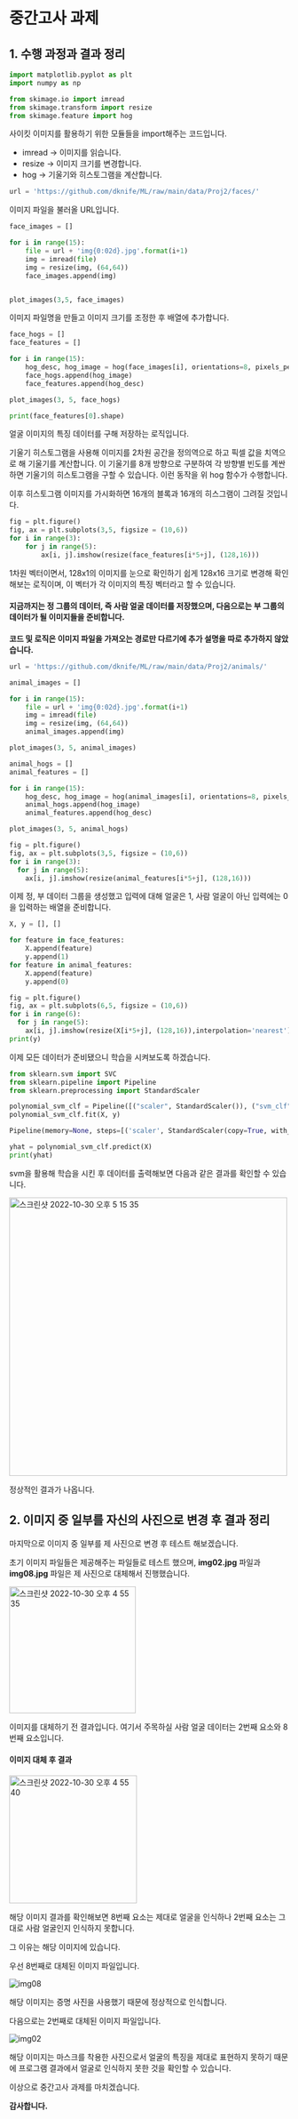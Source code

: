 # 중간고사 과제

## 1. 수행 과정과 결과 정리

```python
import matplotlib.pyplot as plt
import numpy as np

from skimage.io import imread
from skimage.transform import resize
from skimage.feature import hog
```

사이킷 이미지를 활용하기 위한 모듈들을 import해주는 코드입니다.

- imread -> 이미지를 읽습니다.
- resize -> 이미지 크기를 변경합니다.
- hog -> 기울기와 히스토그램을 계산합니다.

```python
url = 'https://github.com/dknife/ML/raw/main/data/Proj2/faces/'
```

이미지 파일을 불러올 URL입니다.

```python
face_images = []

for i in range(15):
    file = url + 'img{0:02d}.jpg'.format(i+1)
    img = imread(file)
    img = resize(img, (64,64))
    face_images.append(img)


plot_images(3,5, face_images)
```

이미지 파일명을 만들고 이미지 크기를 조정한 후 배열에 추가합니다.

```python
face_hogs = []
face_features = []

for i in range(15):
    hog_desc, hog_image = hog(face_images[i], orientations=8, pixels_per_cell=(16, 16), cells_per_block=(1, 1), visualize=True, multichannel=True)
    face_hogs.append(hog_image)
    face_features.append(hog_desc)

plot_images(3, 5, face_hogs)

print(face_features[0].shape)
```

얼굴 이미지의 특징 데이터를 구해 저장하는 로직입니다.

기울기 히스토그램을 사용해 이미지를 2차원 공간을 정의역으로 하고 픽셀 값을 치역으로 해 기울기를 계산합니다. 이 기울기를 8개 방향으로 구분하여 각 방향별 빈도를 계싼하면 기울기의 히스토그램을 구할 수 있습니다. 이런 동작을 위 hog 함수가 수행합니다.

이후 히스토그램 이미지를 가시화하면 16개의 블록과 16개의 히스그램이 그려질 것입니다.

```python
fig = plt.figure()
fig, ax = plt.subplots(3,5, figsize = (10,6))
for i in range(3):
    for j in range(5):
        ax[i, j].imshow(resize(face_features[i*5+j], (128,16)))
```

1차원 벡터이면서, 128x1의 이미지를 눈으로 확인하기 쉽게 128x16 크기로 변경해 확인해보는 로직이며, 이 벡터가 각 이미지의 특징 벡터라고 할 수 있습니다.

#### 지금까지는 정 그룹의 데이터, 즉 사람 얼굴 데이터를 저장했으며, 다음으로는 부 그룹의 데이터가 될 이미지들을 준비합니다.

**코드 및 로직은 이미지 파일을 가져오는 경로만 다르기에 추가 설명을 따로 추가하지 않았습니다.**

```python
url = 'https://github.com/dknife/ML/raw/main/data/Proj2/animals/'

animal_images = []

for i in range(15):
    file = url + 'img{0:02d}.jpg'.format(i+1)
    img = imread(file)
    img = resize(img, (64,64))
    animal_images.append(img)

plot_images(3, 5, animal_images)

animal_hogs = []
animal_features = []

for i in range(15):
    hog_desc, hog_image = hog(animal_images[i], orientations=8, pixels_per_cell=(16, 16), cells_per_block=(1, 1), visualize=True, multichannel=True)
    animal_hogs.append(hog_image)
    animal_features.append(hog_desc)

plot_images(3, 5, animal_hogs)

fig = plt.figure()
fig, ax = plt.subplots(3,5, figsize = (10,6))
for i in range(3):
  for j in range(5):
    ax[i, j].imshow(resize(animal_features[i*5+j], (128,16)))
```

이제 정, 부 데이터 그룹을 생성했고 입력에 대해 얼굴은 1, 사람 얼굴이 아닌 입력에는 0을 입력하는 배열을 준비합니다.

```python
X, y = [], []

for feature in face_features:
    X.append(feature)
    y.append(1)
for feature in animal_features:
    X.append(feature)
    y.append(0)

fig = plt.figure()
fig, ax = plt.subplots(6,5, figsize = (10,6))
for i in range(6):
  for j in range(5):
    ax[i, j].imshow(resize(X[i*5+j], (128,16)),interpolation='nearest')
print(y)
```

이제 모든 데이터가 준비됐으니 학습을 시켜보도록 하겠습니다.

```python
from sklearn.svm import SVC
from sklearn.pipeline import Pipeline
from sklearn.preprocessing import StandardScaler

polynomial_svm_clf = Pipeline([("scaler", StandardScaler()), ("svm_clf", SVC(C=1, kernel = 'poly', degree=5, coef0=10.0))])
polynomial_svm_clf.fit(X, y)

Pipeline(memory=None, steps=[('scaler', StandardScaler(copy=True, with_mean=True, with_std=True)), ('svm_clf', SVC(C=1, break_ties=False, cache_size=200, class_weight=None, coef0=10.0, decision_function_shape='ovr', degree=5, gamma='scale', kernel='poly', max_iter=-1, probability=False, random_state=None, shrinking=True, tol=0.001, verbose=False))], verbose=False)

yhat = polynomial_svm_clf.predict(X)
print(yhat)
```

svm을 활용해 학습을 시킨 후 데이터를 출력해보면 다음과 같은 결과를 확인할 수 있습니다.

<img width="501" alt="스크린샷 2022-10-30 오후 5 15 35" src="https://user-images.githubusercontent.com/78959175/198869030-2d6ba59a-717a-44d2-a864-ea5cdc4b1fe1.png">

정상적인 결과가 나옵니다.

## 2. 이미지 중 일부를 자신의 사진으로 변경 후 결과 정리

마지막으로 이미지 중 일부를 제 사진으로 변경 후 테스트 해보겠습니다.

초기 이미지 파일들은 제공해주는 파일들로 테스트 했으며, **img02.jpg** 파일과 **img08.jpg** 파일은 제 사진으로 대체해서 진행했습니다.

<img width="228" alt="스크린샷 2022-10-30 오후 4 55 35" src="https://user-images.githubusercontent.com/78959175/198869191-8d1b4aaf-c323-417b-bb97-1acbc5cc32a6.png">

이미지를 대체하기 전 결과입니다. 여기서 주목하실 사람 얼굴 데이터는 2번째 요소와 8번째 요소입니다.

#### 이미지 대체 후 결과

<img width="230" alt="스크린샷 2022-10-30 오후 4 55 40" src="https://user-images.githubusercontent.com/78959175/198869214-a5079a5e-2ee2-4ade-8198-4b8d91de2370.png">

해당 이미지 결과를 확인해보면 8번째 요소는 제대로 얼굴을 인식하나 2번째 요소는 그대로 사람 얼굴인지 인식하지 못합니다.

그 이유는 해당 이미지에 있습니다.

우선 8번째로 대체된 이미지 파일입니다.

![img08](https://user-images.githubusercontent.com/78959175/198869268-8878f830-f0bb-4aa3-8028-66be17b7ca68.jpg)

해당 이미지는 증명 사진을 사용했기 때문에 정상적으로 인식합니다.

다음으로는 2번째로 대체된 이미지 파일입니다.

![img02](https://user-images.githubusercontent.com/78959175/198869295-35071aa0-5e7f-47a2-8e87-421406d6e88a.jpg)

해당 이미지는 마스크를 착용한 사진으로서 얼굴의 특징을 제대로 표현하지 못하기 때문에 프로그램 결과에서 얼굴로 인식하지 못한 것을 확인할 수 있습니다.

이상으로 중간고사 과제를 마치겠습니다.

**감사합니다.**
